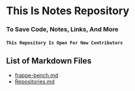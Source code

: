 # This Is Notes Repository
### To Save Code, Notes, Links, And More

#### ``` This Repository Is Open For New Contributors ```

## List of Markdown Files
- [frappe-bench.md](./frappe-bench.md)
- [Repositories.md](./Repositories.md)

